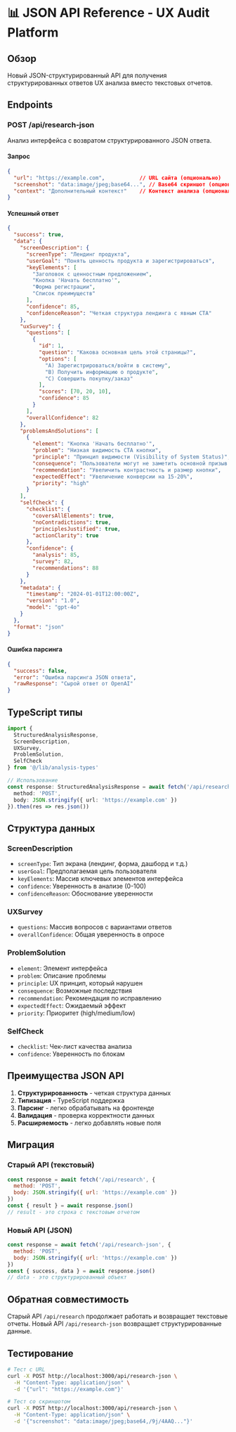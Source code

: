 # 📊 JSON API Reference - UX Audit Platform

## Обзор

Новый JSON-структурированный API для получения структурированных ответов UX анализа вместо текстовых отчетов.

## Endpoints

### POST /api/research-json

Анализ интерфейса с возвратом структурированного JSON ответа.

#### Запрос

```json
{
  "url": "https://example.com",           // URL сайта (опционально)
  "screenshot": "data:image/jpeg;base64...", // Base64 скриншот (опционально)
  "context": "Дополнительный контекст"    // Контекст анализа (опционально)
}
```

#### Успешный ответ

```json
{
  "success": true,
  "data": {
    "screenDescription": {
      "screenType": "Лендинг продукта",
      "userGoal": "Понять ценность продукта и зарегистрироваться",
      "keyElements": [
        "Заголовок с ценностным предложением",
        "Кнопка 'Начать бесплатно'",
        "Форма регистрации",
        "Список преимуществ"
      ],
      "confidence": 85,
      "confidenceReason": "Четкая структура лендинга с явным CTA"
    },
    "uxSurvey": {
      "questions": [
        {
          "id": 1,
          "question": "Какова основная цель этой страницы?",
          "options": [
            "A) Зарегистрироваться/войти в систему",
            "B) Получить информацию о продукте", 
            "C) Совершить покупку/заказ"
          ],
          "scores": [70, 20, 10],
          "confidence": 85
        }
      ],
      "overallConfidence": 82
    },
    "problemsAndSolutions": [
      {
        "element": "Кнопка 'Начать бесплатно'",
        "problem": "Низкая видимость CTA кнопки",
        "principle": "Принцип видимости (Visibility of System Status)",
        "consequence": "Пользователи могут не заметить основной призыв к действию",
        "recommendation": "Увеличить контрастность и размер кнопки",
        "expectedEffect": "Увеличение конверсии на 15-20%",
        "priority": "high"
      }
    ],
    "selfCheck": {
      "checklist": {
        "coversAllElements": true,
        "noContradictions": true,
        "principlesJustified": true,
        "actionClarity": true
      },
      "confidence": {
        "analysis": 85,
        "survey": 82,
        "recommendations": 88
      }
    },
    "metadata": {
      "timestamp": "2024-01-01T12:00:00Z",
      "version": "1.0",
      "model": "gpt-4o"
    }
  },
  "format": "json"
}
```

#### Ошибка парсинга

```json
{
  "success": false,
  "error": "Ошибка парсинга JSON ответа",
  "rawResponse": "Сырой ответ от OpenAI"
}
```

## TypeScript типы

```typescript
import { 
  StructuredAnalysisResponse,
  ScreenDescription,
  UXSurvey,
  ProblemSolution,
  SelfCheck
} from '@/lib/analysis-types'

// Использование
const response: StructuredAnalysisResponse = await fetch('/api/research-json', {
  method: 'POST',
  body: JSON.stringify({ url: 'https://example.com' })
}).then(res => res.json())
```

## Структура данных

### ScreenDescription
- `screenType`: Тип экрана (лендинг, форма, дашборд и т.д.)
- `userGoal`: Предполагаемая цель пользователя
- `keyElements`: Массив ключевых элементов интерфейса
- `confidence`: Уверенность в анализе (0-100)
- `confidenceReason`: Обоснование уверенности

### UXSurvey
- `questions`: Массив вопросов с вариантами ответов
- `overallConfidence`: Общая уверенность в опросе

### ProblemSolution
- `element`: Элемент интерфейса
- `problem`: Описание проблемы
- `principle`: UX принцип, который нарушен
- `consequence`: Возможные последствия
- `recommendation`: Рекомендация по исправлению
- `expectedEffect`: Ожидаемый эффект
- `priority`: Приоритет (high/medium/low)

### SelfCheck
- `checklist`: Чек-лист качества анализа
- `confidence`: Уверенность по блокам

## Преимущества JSON API

1. **Структурированность** - четкая структура данных
2. **Типизация** - TypeScript поддержка
3. **Парсинг** - легко обрабатывать на фронтенде
4. **Валидация** - проверка корректности данных
5. **Расширяемость** - легко добавлять новые поля

## Миграция

### Старый API (текстовый)
```javascript
const response = await fetch('/api/research', {
  method: 'POST',
  body: JSON.stringify({ url: 'https://example.com' })
})
const { result } = await response.json()
// result - это строка с текстовым отчетом
```

### Новый API (JSON)
```javascript
const response = await fetch('/api/research-json', {
  method: 'POST', 
  body: JSON.stringify({ url: 'https://example.com' })
})
const { success, data } = await response.json()
// data - это структурированный объект
```

## Обратная совместимость

Старый API `/api/research` продолжает работать и возвращает текстовые отчеты. Новый API `/api/research-json` возвращает структурированные данные.

## Тестирование

```bash
# Тест с URL
curl -X POST http://localhost:3000/api/research-json \
  -H "Content-Type: application/json" \
  -d '{"url": "https://example.com"}'

# Тест со скриншотом
curl -X POST http://localhost:3000/api/research-json \
  -H "Content-Type: application/json" \
  -d '{"screenshot": "data:image/jpeg;base64,/9j/4AAQ..."}'
```
